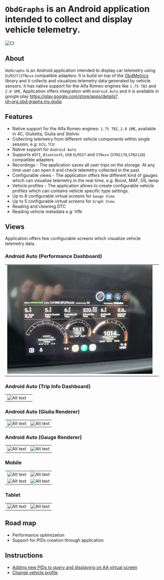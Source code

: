 # `ObdGraphs` is an Android application intended to collect and display vehicle telemetry.

![CI](https://github.com/tzebrowski/ObdGraphs/actions/workflows/build.yml/badge.svg)

## About

`ObdGraphs` is an Android application intended to display car
telemetry  using `ELM327|STNxxx` compatible adapters.
It is build on top of the [ObdMetrics](https://github.com/tzebrowski/ObdMetrics "ObdMetrics") library and it collects and visualizes telemetry data 
generated by vehicle sensors. 
It has native support for the Alfa Romeo engines like `1.75 TBI` and `2.0 GME`.
Application offers integration with `Android Auto` and it is available in google play https://play.google.com/store/apps/details?id=org.obd.graphs.my.giulia

## Features

* Native support for the Alfa Romeo engines: `1.75 TBI`, `2.0 GME`, available in 4C, Giulietta, Giulia and Stelvio
* Collecting telemetry from different vehicle components within single session, e.g: `ECU`, `TCU`
* Native support for `Android Auto`  
* Supports `WIFI`, `Bluetooth`, `USB` `ELM327` and `STNxxx` (`STN1170`,`STN2120`) compatible adapters 
* Recordings -  The application saves all user trips on the storage. At any time user can open it and check telemetry collected in the past.
* Configurable views -  The application offers few different kind of gauges which can visualize telemetry in the real-time, e.g: Boost, MAF, OIL temp 
* Vehicle profiles - The application allows to create configurable vehicle profiles which can contains vehicle specific type settings.
* Up to 8 configurable virtual screens for `Gauge View`
* Up to 5 configurable virtual screens for `Graph View`
* Reading and cleaning DTC
* Reading vehicle metadata e.g: VIN


## Views

Application offers few configurable screens which visualize vehicle telemetry data.

### Android Auto (Performance Dashboard)
|                                                     |                                                     |
|-----------------------------------------------------|-----------------------------------------------------|
| ![Alt text](./res/aa_7.jpg?raw=true "Android Auto") |


### Android Auto (Trip Info Dashboard)
|                                                     |                                                     |
|-----------------------------------------------------|-----------------------------------------------------|
| ![Alt text](./res/aa_6.jpg?raw=true "Android Auto") | 



### Android Auto (Giulia Renderer)
|                                                     |                                                     |
|-----------------------------------------------------|-----------------------------------------------------|
| ![Alt text](./res/aa_3.jpg?raw=true "Android Auto") | ![Alt text](./res/aa_2.jpg?raw=true "Android Auto") | 


### Android Auto (Gauge Renderer)
|                                                     |                                                     |
|-----------------------------------------------------|-----------------------------------------------------|
| ![Alt text](./res/aa_4.jpg?raw=true "Android Auto") | ![Alt text](./res/aa_5.jpg?raw=true "Android Auto") | 




### Mobile

|                                                                   |                                            |
|-------------------------------------------------------------------|--------------------------------------------|
| ![Alt text](./res/Screenshot_phone_2.png?raw=true "") | ![Alt text](./res/Screenshot_phone_1.png?raw=true "")  | 
| ![Alt text](./res/Screenshot_8.png?raw=true "") | ![Alt text](./res/Screenshot_phone_4.png?raw=true "")  |

### Tablet
|                                                      |                                                      |
|------------------------------------------------------|------------------------------------------------------|
| ![Alt text](./res/Screenshot_3.png?raw=true "Gauge") | ![Alt text](./res/Screenshot_6.png?raw=true "Graph") | 


## Road map
* Performance optimization
* Support for PIDs creation through application

## Instructions

* [Adding new PIDs to query and displaying on AA virtual screen](doc/guides/query_new_pid/query_new_pid.md)
* [Change vehicle profile](doc/guides/change_vehicle_profile/change_vehicle_profile.md)